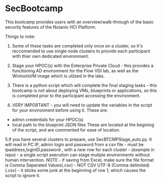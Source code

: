 # SecBootcamp

This bootcamp provides users with an overview/walk-through of the basic security features of the Nutanix HCI Platform.

Things to note:

1. Some of these tasks are completed only once on a cluster, so it's reccomended to use single node clusters to provide each participant with thier own dedicated environment.

2. Stage your HPOC(s) with the Enterprise Private Cloud - this provides a functioning AD environment for the Flow VDI lab, as well as the WintoolsVM image which is utilzed in the labs.

3. There is a python script which will complete the final staging tasks - this bootcamp is not about deploying VMs, blueprints or applications, so this is completed prior to the participant accessing the environment.

4. VERY IMPORTANT - you will need to update the variables in the script for your environment before using it. These are:
  - admin credentials for your HPOC(s)
  - local path to the blueprint JSON files
These are located at the begining of the script, and are commented for ease of location.

5.If you have several clusters to prepare, use SecBTCMPStage_auto.py. It will read in PC IP, admin login and password from a csv file - must be ipaddress,loginID,password , with a new row for each cluster -  (example in repo)  - a single script execution can stage mutiple environments without human intervention.
NOTE - if saving from Excel, make sure the file format is Comma Seperated Values(.csv) - NOT CSV UTF-8 (Comma delimited)(.csv) - it sticks some junk at the beginning of row 1, which causes the script to ignore it.
